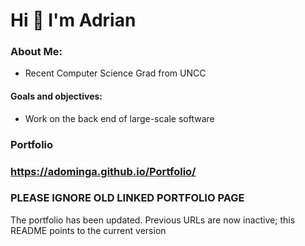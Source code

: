 # Hi 👋 I'm Adrian 

### About Me:
  - Recent Computer Science Grad from UNCC

#### Goals and objectives:
  - Work on the back end of large-scale software
   


### Portfolio
### https://adominga.github.io/Portfolio/




### PLEASE IGNORE OLD LINKED PORTFOLIO PAGE
The portfolio has been updated. Previous URLs are now inactive; this README points to the current version
<!--
**aDominga/aDominga** is a ✨ _special_ ✨ repository because its `README.md` (this file) appears on your GitHub profile.

Here are some ideas to get you started:

- 🔭 I’m currently working on ...
- 🌱 I’m currently learning ...
- 👯 I’m looking to collaborate on ...
- 🤔 I’m looking for help with ...
- 💬 Ask me about ...
- 📫 How to reach me: ...
- 😄 Pronouns: ...
- ⚡ Fun fact: ...
-->

